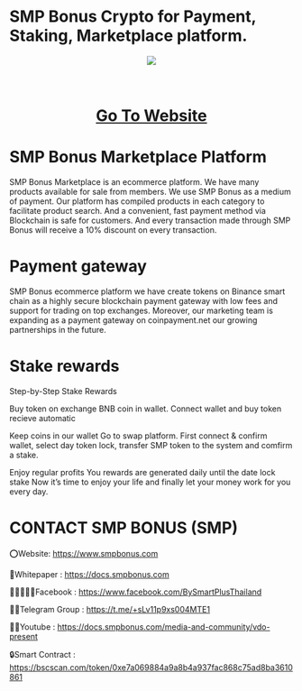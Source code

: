 # SMP Bonus Crypto for Payment, Staking, Marketplace platform.

<div align="center"><img src="https://makecoin.live/wp-content/uploads/2022/12/SMPLOGO300.png)" /><br />
</div>
<div align="center">
  <h1><br />
    <a href="https://www.smpbonus.com/" target="_blank">Go To Website<br />
    </a></h1>
</div>


# SMP Bonus Marketplace Platform

SMP Bonus Marketplace is an ecommerce platform. We have many products available for sale from members. We use SMP Bonus as a medium of payment. Our platform has compiled products in each category to facilitate product search. And a convenient, fast payment method via Blockchain is safe for customers. And every transaction made through SMP Bonus will receive a 10% discount on every transaction.

# Payment gateway
SMP Bonus ecommerce platform we have create tokens on Binance smart chain as a highly secure blockchain payment gateway with low fees and support for trading on top exchanges. Moreover, our marketing team is expanding as a payment gateway on coinpayment.net our growing partnerships in the future.

# Stake rewards
Step-by-Step Stake Rewards

Buy token on exchange BNB coin in wallet. Connect wallet and buy token recieve automatic

Keep coins in our wallet Go to swap platform. First connect & confirm wallet, select day token lock, transfer SMP token to the system and comfirm a stake.

Enjoy regular profits You rewards are generated daily until the date lock stake Now it’s time to enjoy your life and finally let your money work for you every day.

# CONTACT SMP BONUS (SMP)

⭕Website: https://www.smpbonus.com

📄Whitepaper : https://docs.smpbonus.com

👨🏿‍🤝‍👨🏿Facebook : https://www.facebook.com/BySmartPlusThailand

👨🏿Telegram Group : https://t.me/+sLv11p9xs004MTE1

🤝🏿Youtube : https://docs.smpbonus.com/media-and-community/vdo-present

🔒Smart Contract : https://bscscan.com/token/0xe7a069884a9a8b4a937fac868c75ad8ba3610861
